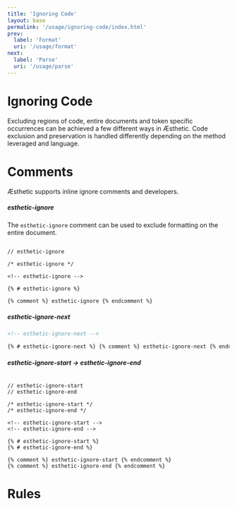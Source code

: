 ```yaml
---
title: 'Ignoring Code'
layout: base
permalink: '/usage/ignoring-code/index.html'
prev:
  label: 'Format'
  uri: '/usage/format'
next:
  label: 'Parse'
  uri: '/usage/parse'
---
```


# Ignoring Code

Excluding regions of code, entire documents and token specific occurrences can be achieved a few different ways in Æsthetic. Code exclusion and preservation is handled differently depending on the method leveraged and language.

# Comments

Æsthetic supports inline ignore comments and developers.

##### esthetic-ignore

The `esthetic-ignore` comment can be used to exclude formatting on the entire document.

```liquid

// esthetic-ignore

/* esthetic-ignore */

<!-- esthetic-ignore -->

{% # esthetic-ignore %}

{% comment %} esthetic-ignore {% endcomment %}

```

##### esthetic-ignore-next

```html
<!-- esthetic-ignore-next -->

{% # esthetic-ignore-next %} {% comment %} esthetic-ignore-next {% endcomment %}
```

##### esthetic-ignore-start → esthetic-ignore-end

```liquid

// esthetic-ignore-start
// esthetic-ignore-end

/* esthetic-ignore-start */
/* esthetic-ignore-end */

<!-- esthetic-ignore-start -->
<!-- esthetic-ignore-end -->

{% # esthetic-ignore-start %}
{% # esthetic-ignore-end %}

{% comment %} esthetic-ignore-start {% endcomment %}
{% comment %} esthetic-ignore-end {% endcomment %}

```

# Rules
